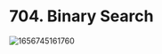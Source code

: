 # 704. Binary Search

![1656745161760](https://user-images.githubusercontent.com/45015114/176990375-df967f57-9f3e-48e8-839c-ddb845bd57f1.png)
